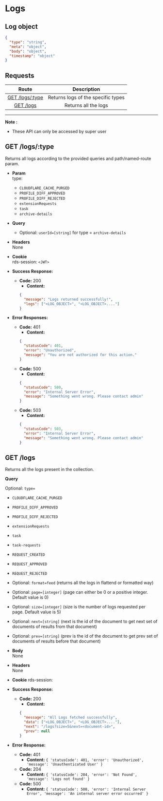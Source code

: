 # Logs

## Log object

```json
{
  "type": "string",
  "meta": "object",
  "body": "object",
  "timestamp": "object"
}
```

## **Requests**

|            Route             |        Description        |
| :--------------------------: | :-----------------------: |
| [GET /logs/:type](#get-logstype) | Returns logs of the specific types |
| [GET /logs](#get-logs) | Returns all the logs |

---
**Note :**

- These API can only be accessed by super user
  
## **GET /logs/:type**

Returns all logs according to the provided queries and path/named-route param.

- **Param**  
  type:

  - `CLOUDFLARE_CACHE_PURGED`
  - `PROFILE_DIFF_APPROVED`
  - `PROFILE_DIFF_REJECTED`
  - `extensionRequests`
  - `task`
  - `archive-details`

- **Query**

  - Optional: `userId=[string]` for type = `archive-details`
  
- **Headers**  
  None
- **Cookie**  
  rds-session: `<JWT>`

- **Success Response:**

  - **Code:** 200
    - **Content:**
    ```json
    {
      "message": "Logs returned successfully!",
      "logs": ["<LOG_OBJECT>", "<LOG_OBJECT>...."]
    }
    ```

- **Error Responses:**
  - **Code:** 401
    - **Content:**
    ```json
    {
      "statusCode": 401,
      "error": "Unauthorized",
      "message": "You are not authorized for this action."
    }
    ```
  - **Code:** 500
    - **Content:**
    ```json
    {
      "statusCode": 500,
      "error": "Internal Server Error",
      "message": "Something went wrong. Please contact admin"
    }
    ```
  - **Code:** 503
    - **Content:**
    ```json
    {
      "statusCode": 503,
      "error": "Internal Server Error",
      "message": "Something went wrong. Please contact admin"
    }
    ```
## **GET /logs**

Returns all the logs present in the collection.

**Query**
  
  Optional: `type=`
  - `CLOUDFLARE_CACHE_PURGED`
  - `PROFILE_DIFF_APPROVED`
  - `PROFILE_DIFF_REJECTED`
  - `extensionRequests`
  - `task`
  - `task-requests`
  - `REQUEST_CREATED`
  - `REQUEST_APPROVED`
  - `REQUEST_REJECTED`

- Optional: `format=feed` (returns all the logs in flattend or formatted way)
- Optional: `page=[integer]` (page can either be 0 or a positive integer. Default value is 0)
- Optional: `size=[integer]` (size is the number of logs requested per page. Default value is 5)
- Optional: `next=[string]` (next is the id of the document to get next set of documents of results from that document)
- Optional: `prev=[string]` (prev is the id of the document to get prev set of documents of results before that document)

- **Body**  
  None
- **Headers**  
  None

- **Cookie**
rds-session: <JWT SUPERUSER>

- **Success Response:**

  - **Code:** 200
    - **Content:**
    ```json
    {
      "message": "All Logs fetched successfully",
      "data": ["<LOG_OBJECT>", "<LOG_OBJECT>...."],
      "next": "/logs?size=5&next=<document-id>",
      "prev": null
    }
    ```
- **Error Response:**
  - **Code:** 401
    - **Content:** `{ 'statusCode': 401, 'error': 'Unauthorized', 'message': 'Unauthenticated User' }`
  - **Code:** 204
    - **Content:** `{ 'statusCode': 204, 'error': 'Not Found', 'message': 'Logs not found' }`
  - **Code:** 500
    - **Content:** `{ 'statusCode': 500, 'error': 'Internal Server Error', 'message': 'An internal server error occurred' }`

